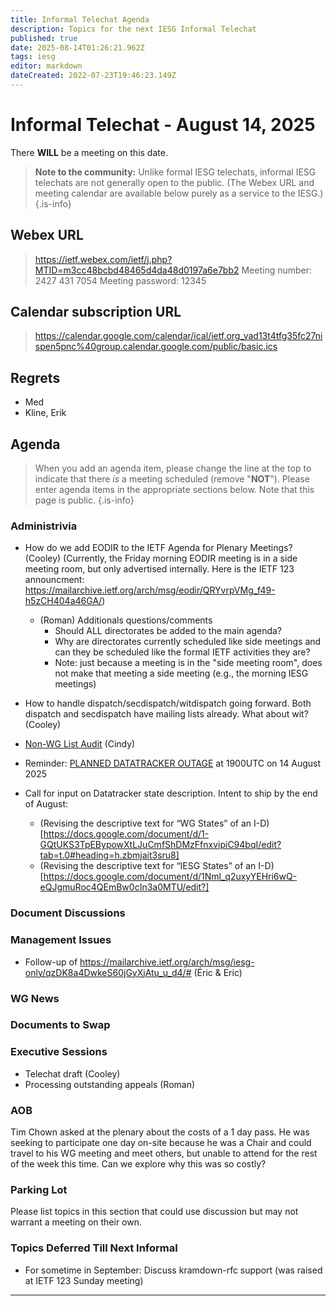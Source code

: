 ```yaml
---
title: Informal Telechat Agenda
description: Topics for the next IESG Informal Telechat
published: true
date: 2025-08-14T01:26:21.962Z
tags: iesg
editor: markdown
dateCreated: 2022-07-23T19:46:23.149Z
---
```


# Informal Telechat - August 14, 2025

There **WILL** be a meeting on this date.

> **Note to the community:** Unlike formal IESG telechats, informal IESG telechats are not generally open to the public. (The Webex URL and meeting calendar are available below purely as a service to the IESG.)
{.is-info}

## Webex URL

> https://ietf.webex.com/ietf/j.php?MTID=m3cc48bcbd48465d4da48d0197a6e7bb2
Meeting number: 2427 431 7054
Meeting password: 12345 


## Calendar subscription URL

> https://calendar.google.com/calendar/ical/ietf.org_vad13t4tfg35fc27nispen5pnc%40group.calendar.google.com/public/basic.ics


## Regrets
* Med
* Kline, Erik


## Agenda

> When you add an agenda item, please change the line at the top to indicate that there *is* a meeting scheduled (remove "**NOT**"). Please enter agenda items in the appropriate sections below.
Note that this page is public.
{.is-info}


### Administrivia
* How do we add EODIR to the IETF Agenda for Plenary Meetings? (Cooley)
	(Currently, the Friday morning EODIR meeting is in a side meeting room, but only advertised internally.  Here is the IETF 123 announcment:  https://mailarchive.ietf.org/arch/msg/eodir/QRYvrpVMg_f49-h5zCH404a46GA/)
  * (Roman) Additionals questions/comments
     * Should ALL directorates be added to the main agenda?
     * Why are directorates currently scheduled like side meetings and can they be scheduled like the formal IETF activities they are?
     * Note: just because a meeting is in the "side meeting room", does not make that meeting a side meeting (e.g., the morning IESG meetings)
  
* How to handle dispatch/secdispatch/witdispatch going forward.  Both dispatch and secdispatch have mailing lists already.  What about wit?  (Cooley)

* [Non-WG List Audit](https://docs.google.com/spreadsheets/d/15qe1kRojQcL6uRE0rMv_f0NvbqeGKwkSccoInXR9CWs/edit?usp=sharing) (Cindy)

* Reminder: [PLANNED DATATRACKER OUTAGE](https://www.ietf.org/blog/it-infrastructure-outage-2024-08-14/) at 1900UTC on 14 August 2025

* Call for input on Datatracker state description.  Intent to ship by the end of August:
  * (Revising the descriptive text for “WG States” of an I-D)[https://docs.google.com/document/d/1-GQtUKS3TpEBypowXtLJuCmfShDMzFfnxvipiC94bqI/edit?tab=t.0#heading=h.zbmjait3sru8]
  * (Revising the descriptive text for “IESG States” of an I-D)[https://docs.google.com/document/d/1Nml_q2uxyYEHri6wQ-eQJgmuRoc4QEmBw0cIn3a0MTU/edit?]

### Document Discussions



### Management Issues

* Follow-up of https://mailarchive.ietf.org/arch/msg/iesg-only/qzDK8a4DwkeS60jGyXjAtu_u_d4/# (Éric & Eric)

### WG News 

### Documents to Swap 

### Executive Sessions
 * Telechat draft (Cooley)
 * Processing outstanding appeals (Roman)


### AOB

Tim Chown asked at the plenary about the costs of a 1 day pass. He was seeking to participate one day on-site because he was a Chair and could travel to his WG meeting and meet others, but unable to attend for the rest of the week this time. Can we explore why this was so costly?

### Parking Lot
Please list topics in this section that could use discussion but may not warrant a meeting on their own. 




### Topics Deferred Till Next Informal 
* For sometime in September: Discuss kramdown-rfc support (was raised at IETF 123 Sunday meeting)


-------


